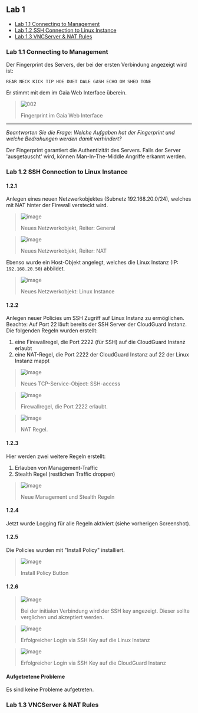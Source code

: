 ## Lab 1

<!-- vim-markdown-toc GFM -->

* [Lab 1.1 Connecting to Management](#lab-11-connecting-to-management)
* [Lab 1.2 SSH Connection to Linux Instance](#lab-12-ssh-connection-to-linux-instance)
* [Lab 1.3 VNCServer & NAT Rules](#lab-13-vncserver--nat-rules)

<!-- vim-markdown-toc -->

### Lab 1.1 Connecting to Management

Der Fingerprint des Servers, der bei der ersten Verbindung angezeigt wird ist:

`REAR NECK KICK TIP HOE DUET DALE GASH ECHO OW SHED TONE`

Er stimmt mit dem im Gaia Web Interface überein.

> ![002](https://user-images.githubusercontent.com/173962/116440505-dfc4d180-a850-11eb-9774-08411186ece4.PNG)
>
> Fingerprint im Gaia Web Interface

---

_Beantworten Sie die Frage: Welche Aufgaben hat der Fingerprint und welche Bedrohungen werden damit verhindert?_

Der Fingerprint garantiert die Authentizität des Servers. Falls der Server 'ausgetauscht' wird, können Man-In-The-Middle Angriffe erkannt werden.

### Lab 1.2 SSH Connection to Linux Instance

#### 1.2.1

Anlegen eines neuen Netzwerkobjektes (Subnetz 192.168.20.0/24), welches mit NAT hinter der Firewall versteckt wird.

> ![image](https://user-images.githubusercontent.com/173962/116457764-19530800-a864-11eb-8acc-00c64e2c3783.png)
>
> Neues Netzwerkobjekt, Reiter: General

> ![image](https://user-images.githubusercontent.com/173962/116457797-24a63380-a864-11eb-8b16-17e8f28af12e.png)
>
> Neues Netzwerkobjekt, Reiter: NAT

Ebenso wurde ein Host-Objekt angelegt, welches die Linux Instanz (IP: `192.168.20.50`) abbildet.

> ![image](https://user-images.githubusercontent.com/173962/118277689-54427600-b4c9-11eb-821a-b2399cdb10d4.png)
>
> Neues Netzwerkobjekt: Linux Instance

#### 1.2.2

Anlegen neuer Policies um SSH Zugriff auf Linux Instanz zu ermöglichen. Beachte: Auf Port 22 läuft bereits der SSH Server der CloudGuard Instanz. Die folgenden Regeln wurden erstellt:

1. eine Firewallregel, die Port 2222 (für SSH) auf die CloudGuard Instanz erlaubt
2. eine NAT-Regel, die Port 2222 der CloudGuard Instanz auf 22 der Linux Instanz mappt 

> ![image](https://user-images.githubusercontent.com/173962/116458672-320fed80-a865-11eb-8964-93ca2058e15d.png)
>
> Neues TCP-Service-Object: SSH-access

> ![image](https://user-images.githubusercontent.com/173962/116462870-460a1e00-a86a-11eb-91e4-4a898ec0e51f.png)
>
> Firewallregel, die Port 2222 erlaubt.

> ![image](https://user-images.githubusercontent.com/173962/116461224-4bfeff80-a868-11eb-8dbc-87ca3f20934a.png)
> 
> NAT Regel.

#### 1.2.3

Hier werden zwei weitere Regeln erstellt:

1. Erlauben von Management-Traffic
2. Stealth Regel (restlichen Traffic droppen)

> ![image](https://user-images.githubusercontent.com/173962/118280320-6376f300-b4cc-11eb-98d2-ae16f2c2e0ae.png)
> 
> Neue Management und Stealth Regeln

#### 1.2.4

Jetzt wurde Logging für alle Regeln aktiviert (siehe vorherigen Screenshot).

#### 1.2.5

Die Policies wurden mit "Install Policy" installiert.

>![image](https://user-images.githubusercontent.com/173962/118281344-658d8180-b4cd-11eb-9c90-0cce74d98c8c.png)
>
> Install Policy Button

#### 1.2.6

>![image](https://user-images.githubusercontent.com/173962/116460772-b82d3380-a867-11eb-914c-251b079ddaf4.png)
>
> Bei der initialen Verbindung wird der SSH key angezeigt. Dieser sollte verglichen und akzeptiert werden.


>![image](https://user-images.githubusercontent.com/173962/116462086-5a99e680-a869-11eb-8c1e-d9d56f243200.png)
>
> Erfolgreicher Login via SSH Key auf die Linux Instanz

>![image](https://user-images.githubusercontent.com/173962/116464247-08a69000-a86c-11eb-883b-5481d05206fc.png)
>
> Erfolgreicher Login via SSH Key auf die CloudGuard Instanz

#### Aufgetretene Probleme

Es sind keine Probleme aufgetreten.

### Lab 1.3 VNCServer & NAT Rules
